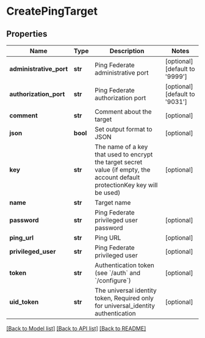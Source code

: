# CreatePingTarget

## Properties
Name | Type | Description | Notes
------------ | ------------- | ------------- | -------------
**administrative_port** | **str** | Ping Federate administrative port | [optional] [default to '9999']
**authorization_port** | **str** | Ping Federate authorization port | [optional] [default to '9031']
**comment** | **str** | Comment about the target | [optional] 
**json** | **bool** | Set output format to JSON | [optional] 
**key** | **str** | The name of a key that used to encrypt the target secret value (if empty, the account default protectionKey key will be used) | [optional] 
**name** | **str** | Target name | 
**password** | **str** | Ping Federate privileged user password | [optional] 
**ping_url** | **str** | Ping URL | [optional] 
**privileged_user** | **str** | Ping Federate privileged user | [optional] 
**token** | **str** | Authentication token (see &#x60;/auth&#x60; and &#x60;/configure&#x60;) | [optional] 
**uid_token** | **str** | The universal identity token, Required only for universal_identity authentication | [optional] 

[[Back to Model list]](../README.md#documentation-for-models) [[Back to API list]](../README.md#documentation-for-api-endpoints) [[Back to README]](../README.md)


